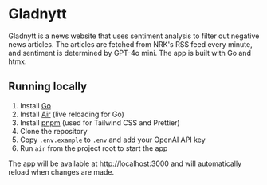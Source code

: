 # Gladnytt

Gladnytt is a news website that uses sentiment analysis to filter out negative news articles. The articles are fetched from NRK's RSS feed every minute, and sentiment is determined by GPT-4o mini. The app is built with Go and htmx.

## Running locally

1. Install [Go](https://go.dev/doc/install)
2. Install [Air](https://github.com/air-verse/air) (live reloading for Go)
3. Install [pnpm](https://pnpm.io/installation) (used for Tailwind CSS and Prettier)
4. Clone the repository
5. Copy `.env.example` to `.env` and add your OpenAI API key
6. Run `air` from the project root to start the app

The app will be available at http://localhost:3000 and will automatically reload when changes are made.
